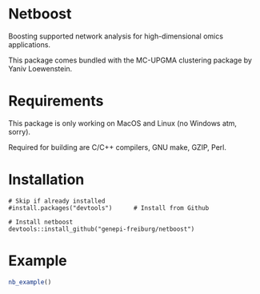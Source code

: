 # Netboost
Boosting supported network analysis for high-dimensional omics applications.

This package comes bundled with the MC-UPGMA clustering package by Yaniv Loewenstein.

# Requirements
This package is only working on MacOS and Linux (no Windows atm, sorry).

Required for building are C/C++ compilers, GNU make, GZIP, Perl.

# Installation
```
# Skip if already installed
#install.packages("devtools")      # Install from Github

# Install netboost
devtools::install_github("genepi-freiburg/netboost")
```

# Example
```R
nb_example()
```
